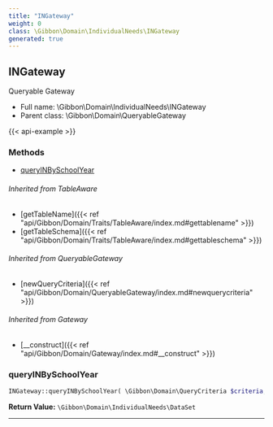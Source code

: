 ```yaml
---
title: "INGateway"
weight: 0
class: \Gibbon\Domain\IndividualNeeds\INGateway
generated: true
---
```


## INGateway 

Queryable Gateway



* Full name: \Gibbon\Domain\IndividualNeeds\INGateway
* Parent class: \Gibbon\Domain\QueryableGateway

{{< api-example >}} 



### Methods

- [queryINBySchoolYear](#queryinbyschoolyear)




###### Inherited from TableAware
- [getTableName]({{< ref "api/Gibbon/Domain/Traits/TableAware/index.md#gettablename" >}})
- [getTableSchema]({{< ref "api/Gibbon/Domain/Traits/TableAware/index.md#gettableschema" >}})

###### Inherited from QueryableGateway
- [newQueryCriteria]({{< ref "api/Gibbon/Domain/QueryableGateway/index.md#newquerycriteria" >}})

###### Inherited from Gateway
- [__construct]({{< ref "api/Gibbon/Domain/Gateway/index.md#__construct" >}})



### queryINBySchoolYear



```php
INGateway::queryINBySchoolYear( \Gibbon\Domain\QueryCriteria $criteria, $gibbonSchoolYearID ): \Gibbon\Domain\IndividualNeeds\DataSet
```






**Return Value:**
`\Gibbon\Domain\IndividualNeeds\DataSet`  



---

